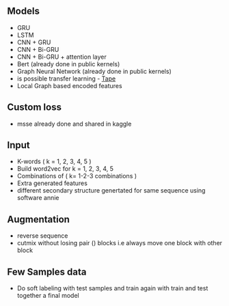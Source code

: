## Models ##
* GRU
* LSTM
* CNN + GRU
* CNN + Bi-GRU
* CNN + Bi-GRU + attention layer
* Bert (already done in public kernels)
* Graph Neural Network (already done in public kernels)
* is possible transfer learning - [Tape](https://github.com/songlab-cal/tape)
* Local Graph based encoded features

## Custom loss ##
* msse already done and shared in kaggle

## Input ##
* K-words ( k = 1, 2, 3, 4, 5 )
* Build word2vec for k = 1, 2, 3, 4, 5
* Combinations of ( k= 1-2-3 combinations )
* Extra generated features
* different secondary structure genertated for same sequence using software annie

## Augmentation ##
* reverse sequence
* cutmix without losing pair () blocks i.e always move one block with other block

## Few Samples data
* Do soft labeling with test samples and train again with train and test together a final model
